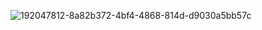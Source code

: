 ![192047812-8a82b372-4bf4-4868-814d-d9030a5bb57c](https://github.com/user-attachments/assets/c31ba62e-333c-4ea7-b733-2f3ef27a356e)

